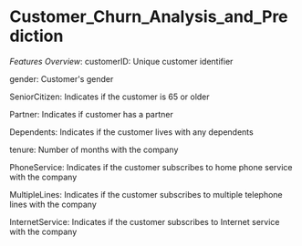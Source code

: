 # Customer_Churn_Analysis_and_Prediction


_Features Overview_:
customerID: Unique customer identifier

gender: Customer's gender

SeniorCitizen: Indicates if the customer is 65 or older

Partner: Indicates if customer has a partner

Dependents: Indicates if the customer lives with any dependents

tenure: Number of months with the company

PhoneService: Indicates if the customer subscribes to home phone service with the company

MultipleLines: Indicates if the customer subscribes to multiple telephone lines with the company

InternetService: Indicates if the customer subscribes to Internet service with the company
